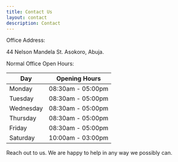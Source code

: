```yaml
---
title: Contact Us
layout: contact
description: Contact
---
```



Office Address:

44 Nelson Mandela St.
Asokoro, Abuja.


Normal Office Open Hours:

| Day       | Opening Hours   |
| --------- | --------------- |
| Monday    | 08:30am - 05:00pm |
| Tuesday   | 08:30am - 05:00pm |
| Wednesday | 08:30am - 05:00pm |
| Thursday  | 08:30am - 05:00pm |
| Friday    | 08:30am - 05:00pm |
| Saturday  | 10:00am - 03:00pm |

Reach out to us. We are happy to help in any way we possibly can.
